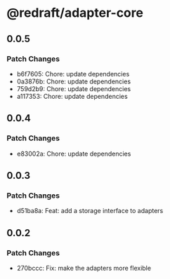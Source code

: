 # @redraft/adapter-core

## 0.0.5

### Patch Changes

- b6f7605: Chore: update dependencies
- 0a3876b: Chore: update dependencies
- 759d2b9: Chore: update dependencies
- a117353: Chore: update dependencies

## 0.0.4

### Patch Changes

- e83002a: Chore: update dependencies

## 0.0.3

### Patch Changes

- d51ba8a: Feat: add a storage interface to adapters

## 0.0.2

### Patch Changes

- 270bccc: Fix: make the adapters more flexible
